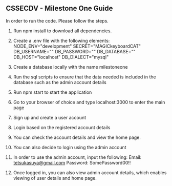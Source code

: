 ## CSSECDV - Milestone One Guide
In order to run the code. Please follow the steps.

1. Run npm install to download all dependencies.
2. Create a .env file with the following elements:
    NODE_ENV="development"
    SECRET="MAGICkeyboardCAT"
    DB_USERNAME=""
    DB_PASSWORD=""
    DB_DATABASE=""
    DB_HOST="localhost"
    DB_DIALECT="mysql"

3. Create a database locally with the name milestoneone
4. Run the sql scripts to ensure that the data needed is included in the database such as the admin account details
5. Run npm start to start the application
6. Go to your browser of choice and type localhost:3000 to enter the main page
7. Sign up and create a user account
8. Login based on the registered account details
9. You can check the account details and view the home page.
10. You can also decide to login using the admin account 
11. In order to use the admin account, input the following:
    Email: tetsukasuya@gmail.com
    Password: SomePassword00!!

12. Once logged in, you can also view admin account details, which enables viewing of user details and home page.

